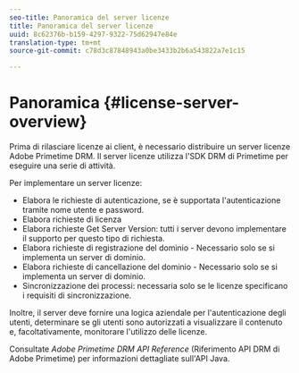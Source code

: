 ```yaml
---
seo-title: Panoramica del server licenze
title: Panoramica del server licenze
uuid: 8c62376b-b159-4297-9322-75d62947e84e
translation-type: tm+mt
source-git-commit: c78d3c87848943a0be3433b2b6a543822a7e1c15

---
```



# Panoramica {#license-server-overview}

Prima di rilasciare licenze ai client, è necessario distribuire un server licenze Adobe Primetime DRM. Il server licenze utilizza l&#39;SDK DRM di Primetime per eseguire una serie di attività.

Per implementare un server licenze:

* Elabora le richieste di autenticazione, se è supportata l&#39;autenticazione tramite nome utente e password.
* Elabora richieste di licenza
* Elabora richieste Get Server Version: tutti i server devono implementare il supporto per questo tipo di richiesta.
* Elabora richieste di registrazione del dominio - Necessario solo se si implementa un server di dominio.
* Elabora richieste di cancellazione del dominio - Necessario solo se si implementa un server di dominio.
* Sincronizzazione dei processi: necessaria solo se le licenze specificano i requisiti di sincronizzazione.

Inoltre, il server deve fornire una logica aziendale per l&#39;autenticazione degli utenti, determinare se gli utenti sono autorizzati a visualizzare il contenuto e, facoltativamente, monitorare l&#39;utilizzo delle licenze.

Consultate *Adobe Primetime DRM API Reference* (Riferimento API DRM di Adobe Primetime) per informazioni dettagliate sull&#39;API Java.
